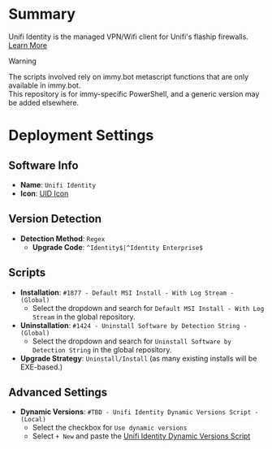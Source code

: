# Summary
Unifi Identity is the managed VPN/Wifi client for Unifi's flaship firewalls. [Learn More](https://ui.com/identity)  

> [!WARNING]  
> The scripts involved rely on immy.bot metascript functions that are only available in immy.bot.  
> This repository is for immy-specific PowerShell, and a generic version may be added elsewhere.

# Deployment Settings
## Software Info
* **Name**: `Unifi Identity`
* **Icon**: [UID Icon](https://play-lh.googleusercontent.com/GlNrRUsmkuYGZJtHsjMHACaQ1wEQr4X-9HZLm15Aq-2u-uEt17j_N21S_PhbUMrngFM)
## Version Detection
* **Detection Method**: `Regex`
  * **Upgrade Code**: `^Identity$|^Identity Enterprise$`
## Scripts
* **Installation**: `#1877 - Default MSI Install - With Log Stream - (Global)`
  * Select the dropdown and search for `Default MSI Install - With Log Stream` in the global repository.
* **Uninstallation**: `#1424 - Uninstall Software by Detection String - (Global)`
  * Select the dropdown and search for `Uninstall Software by Detection String` in the global repository.
* **Upgrade Strategy**: `Uninstall/Install` (as many existing installs will be EXE-based.)
## Advanced Settings
* **Dynamic Versions**: `#TBD - Unifi Identity Dynamic Versions Script - (Local)`
  * Select the checkbox for `Use dynamic versions`
  * Select `+ New` and paste the [Unifi Identity Dynamic Versions Script](./Unifi%20Identity%20Dynamic%20Versions%20Script.ps1)